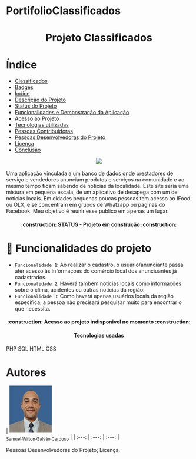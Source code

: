 # PortifolioClassificados

<h1 align="center"> Projeto Classificados </h1>

# Índice 

* [Classificados](#Título-e-Imagem-de-capa)
* [Badges](#badges)
* [Índice](#índice)
* [Descrição do Projeto](#descrição-do-projeto)
* [Status do Projeto](#status-do-Projeto)
* [Funcionalidades e Demonstração da Aplicação](#funcionalidades-e-demonstração-da-aplicação)
* [Acesso ao Projeto](#acesso-ao-projeto)
* [Tecnologias utilizadas](#tecnologias-utilizadas)
* [Pessoas Contribuidoras](#pessoas-contribuidoras)
* [Pessoas Desenvolvedoras do Projeto](#pessoas-desenvolvedoras)
* [Licença](#licença)
* [Conclusão](#conclusão)

<p align="center">
<img src="http://img.shields.io/static/v1?label=STATUS&message=EM%20DESENVOLVIMENTO&color=GREEN&style=for-the-badge"/>
</p>

Uma aplicação vinculada a um banco de dados onde prestadores de serviço e vendedores anunciam produtos e serviços na comunidade e ao mesmo tempo ficam sabendo de noticias da localidade. Este site seria uma mistura em pequena escala, de um aplicativo de desapega com um de noticias locais. Em cidades pequenas poucas pessoas tem acesso ao IFood ou OLX, e se concentram em grupos de Whatzapp ou paginas do Facebook. Meu objetivo é reunir esse publico em apenas um lugar.

<h4 align="center"> 
 :construction:  STATUS - Projeto em construção  :construction:
</h4>

# :hammer: Funcionalidades do projeto

- `Funcionalidade 1`: Ao realizar o cadastro, o usuario/anunciante passa ater acesso às informaçoes do comércio local dos anunciuantes já cadastrados.
- `Funcionalidade 2`: Haverá tambem noticias locais como informações sobre o clima, acidentes ou outras noticias da região.
- `Funcionalidade 3`: Como haverá apenas usuários locais da região especifica, a pessoa não precisará pesquisar muito para encontrar o que necessita.

<h4 align="center"> 
 :construction:  Acesso ao projeto indisponivel no momento  :construction:
</h4>

<h4 align="center"> 
   Tecnologias usadas
</h4>
PHP
SQL
HTML
CSS

# Autores

| [<img src="Imagem1.jpg" width =115><br><sub>Samuel Wilton Galvão Cardoso</sub>](https://github.com/SamuelCardoso40) |
| :---: | :---: | :---: |

Pessoas Desenvolvedoras do Projeto;
Licença.